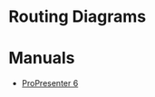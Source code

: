 <!-- TITLE: Documents -->
<!-- SUBTITLE: A quick summary of Documents -->

# Routing Diagrams
# Manuals
* [ProPresenter 6](https://www.renewedvision.com/downloads/pro6userguide.pdf)